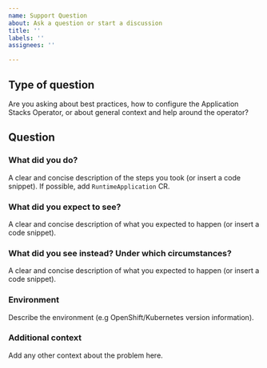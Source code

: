 ```yaml
---
name: Support Question
about: Ask a question or start a discussion
title: ''
labels: ''
assignees: ''

---
```


## Type of question

Are you asking about best practices, how to configure the Application Stacks Operator, or about general context and help around the operator?

## Question

### What did you do?

A clear and concise description of the steps you took (or insert a code snippet). If possible, add `RuntimeApplication` CR.

### What did you expect to see?

A clear and concise description of what you expected to happen (or insert a code snippet).

### What did you see instead? Under which circumstances?

A clear and concise description of what you expected to happen (or insert a code snippet).

### Environment

Describe the environment (e.g OpenShift/Kubernetes version information).

### Additional context

Add any other context about the problem here.
